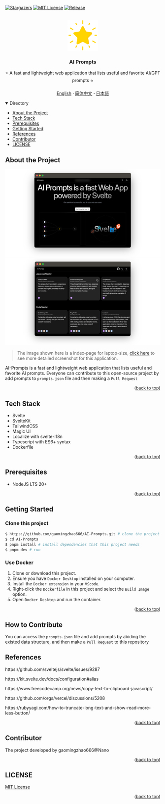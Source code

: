 <a name="readme-top"></a>

[![Stargazers][stars-shield]][stars-url]
[![MIT License][license-shield]][license-url]
[![Release][release-shield]][release-url]

<br />
<div align="center">
  <a href="https://github.com/gaomingzhao666/AI-Prompts">
    <img src="/static/favicon.png" alt="Logo" width="100" height="100">
  </a>

  <h3 align="center">AI Prompts</h3>

  <p align="center">
    ⭐ A fast and lightweight web application that lists useful and favorite AI/GPT prompts ⭐
    <br />
    <br />
    <a href="https://github.com/gaomingzhao666/AI-Prompts/blob/master/README.md">English</a>
      <strong> · </strong>
    <a href="https://github.com/gaomingzhao666/AI-Prompts/blob/master/README-CN.md">简体中文</a>
      <strong> · </strong>
    <a href="https://github.com/gaomingzhao666/AI-Prompts/blob/master/README-JA.md">日本語</a>
  </p>
</div>

<details open>
  <summary>Directory</summary>
  <ul>
    <li><a href="#about-the-project">About the Project</a></li>
    <li><a href="#tech-stack">Tech Stack</a></li>
    <li><a href="#prerequisites">Prerequisites</a></li>
    <li><a href="#getting-started">Getting Started</a></li>
    <li><a href="#references">References</a></li>
    <li><a href="#contributor">Contributor</a></li>
    <li><a href="#license">LICENSE</a></li>
  </ul>
</details>

## About the Project

<p align="center">
    <img src="/SCREENSHOT/index-mockup.png">
    <img src="/SCREENSHOT/prompts-mockup.png">
</p>

> The image shown here is a index-page for laptop-size, [click here](https://github.com/gaomingzhao666/AI-Prompts/tree/main/SCREENSHOT) to see more detailed screenshot for this application.

AI-Prompts is a fast and lightweight web application that lists useful and favorite AI prompts. Everyone can contribute to this open-source project by add prompts to `prompts.json` file and then making a `Pull Request`

<p align="right">(<a href="#readme-top">back to top</a>)</p>

## Tech Stack

- Svelte
- SvelteKit
- TailwindCSS
- Magic UI
- Localize with svelte-i18n
- Typescript with ES6+ syntax
- Dockerfile

<p align="right">(<a href="#readme-top">back to top</a>)</p>

## Prerequisites

- NodeJS LTS 20+

<p align="right">(<a href="#readme-top">back to top</a>)</p>

## Getting Started

### Clone this project

```sh
$ https://github.com/gaomingzhao666/AI-Prompts.git # clone the project
$ cd AI-Prompts
$ pnpm install # install dependencies that this project needs
$ pnpm dev # run
```

### Use Docker

1. Clone or download this project.
2. Ensure you have `Docker Desktop` installed on your computer.
3. Install the `Docker extension` in your `VScode`.
4. Right-click the `Dockerfile` in this project and select the `Build Image` option.
5. Open `Docker Desktop` and run the container.

<p align="right">(<a href="#readme-top">back to top</a>)</p>

## How to Contribute

You can access the `prompts.json` file and add prompts by abiding the existed data structure, and then make a `Pull Request` to this repository

## References

<p align="left">https://github.com/sveltejs/svelte/issues/9287</p>
<p align="left">https://kit.svelte.dev/docs/configuration#alias</p>
<p align="left"> https://www.freecodecamp.org/news/copy-text-to-clipboard-javascript/</p>
<p align="left"> https://github.com/orgs/vercel/discussions/5208</p>
<p align="left"> https://rubyyagi.com/how-to-truncate-long-text-and-show-read-more-less-button/</p>

<p align="right">(<a href="#readme-top">back to top</a>)</p>

## Contributor

The project developed by gaomingzhao666@Nano

<p align="right">(<a href="#readme-top">back to top</a>)</p>

## LICENSE

[MIT License](https://github.com/gaomingzhao666/AI-Prompts/blob/main/LICENSE)

<p align="right">(<a href="#readme-top">back to top</a>)</p>

[stars-shield]: https://img.shields.io/github/stars/gaomingzhao666/AI-Prompts?style=for-the-badge
[stars-url]: https://github.com/gaomingzhao666/AI-Prompts/stargazers
[license-shield]: https://img.shields.io/badge/license-MIT-green?style=for-the-badge
[license-url]: https://github.com/gaomingzhao666/AI-Prompts/blob/main/LICENSE
[release-shield]: https://img.shields.io/github/v/release/gaomingzhao666/AI-Prompts?style=for-the-badge
[release-url]: https://github.com/gaomingzhao666/AI-Prompts/releases

